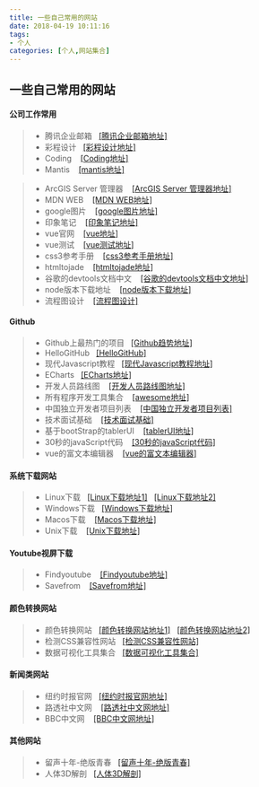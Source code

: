 ```yaml
---
title: 一些自己常用的网站
date: 2018-04-19 10:11:16
tags:
- 个人
categories: [个人,网站集合]
---
```


## 一些自己常用的网站

#### 公司工作常用

> * 腾讯企业邮箱 &nbsp;&nbsp;[[腾讯企业邮箱地址]](https://exmail.qq.com/cgi-bin/loginpage?s=session_timeout&from=&r=cdcbb0879d0f165ddcb34f1954bbee84)
> * 彩程设计 &nbsp;&nbsp;[[彩程设计地址]](https://tower.im/users/sign_in)
> * Coding &nbsp;&nbsp; [[Coding地址]](https://coding.net/login)
> * Mantis &nbsp;&nbsp; [[mantis地址]](http://www.yoteam.net:81/login_page.php) 
<!-- > * 服务地址 &nbsp;&nbsp; [[服务地址]](http://39.106.110.130:1014/) -->
> * ArcGIS Server 管理器 &nbsp;&nbsp; [[ArcGIS Server 管理器地址]](http://192.168.2.9:6080/arcgis/manager/index.html#f=System)
> * MDN WEB &nbsp;&nbsp; [[MDN WEB地址]](https://developer.mozilla.org/zh-CN/) 
> * google图片 &nbsp;&nbsp; [[google图片地址]](https://images.google.com/)
> * 印象笔记 &nbsp;&nbsp; [[印象笔记地址]](https://app.yinxiang.com/Login.action?targetUrl=%2FHome.action#n=19d767f0-19f2-411c-aada-9e9a1555a5dd&s=s6&b=c54eee78-ac3e-47af-ad8e-eb061a956c59&ses=4&sh=1&sds=5&)
> * vue官网 &nbsp;&nbsp; [[vue地址]](https://cn.vuejs.org/)
> * vue测试 &nbsp;&nbsp; [[vue测试地址]](http://jsfiddle.net/chrisvfritz/50wL7mdz/)
> * css3参考手册 &nbsp;&nbsp; [[css3参考手册地址]](http://css.doyoe.com/)
> * htmltojade &nbsp;&nbsp; [[htmltojade地址]](http://www.html2jade.org/)
> * 谷歌的devtools文档中文 &nbsp;&nbsp; [[谷歌的devtools文档中文地址]](http://www.css88.com/doc/chrome-devtools/)
> * node版本下载地址 &nbsp;&nbsp; [[node版本下载地址]](https://nodejs.org/zh-cn/download/releases/)
> * 流程图设计 &nbsp;&nbsp; [[流程图设计]]( https://www.draw.io/)
#### Github

> * Github上最热门的项目 &nbsp;&nbsp;[[Github趋势地址]](https://github.com/trending)
> * HelloGitHub &nbsp;&nbsp;[[HelloGitHub]](https://github.com/521xueweihan/HelloGitHub)
> * 现代Javascript教程 &nbsp;&nbsp;[[现代Javascript教程地址]](https://javascript.info/)
> * ECharts &nbsp;&nbsp;[[ECharts地址]](https://github.com/ecomfe/echarts)
> * 开发人员路线图 &nbsp;&nbsp; [[开发人员路线图地址]](https://github.com/kamranahmedse/developer-roadmap)
> * 所有程序开发工具集合 &nbsp;&nbsp; [[awesome地址]](https://github.com/sindresorhus/awesome#gaming)
> * 中国独立开发者项目列表 &nbsp;&nbsp; [[中国独立开发者项目列表]](https://github.com/1c7/chinese-independent-developer)
> * 技术面试基础 &nbsp;&nbsp; [[技术面试基础]](https://github.com/CyC2018/Interview-Notebook)
> * 基于bootStrap的tablerUI &nbsp;&nbsp; [[tablerUI地址]](https://tabler.github.io/tabler/)
> * 30秒的javaScript代码 &nbsp;&nbsp; [[30秒的javaScript代码]](https://30secondsofcode.org/)
> * vue的富文本编辑器 &nbsp;&nbsp; [[vue的富文本编辑器]](https://github.com/heyscrumpy/tiptap)

#### 系统下载网站

> * Linux下载 &nbsp;&nbsp;[[Linux下载地址1]](https://www.linux.org/pages/download/)&nbsp;&nbsp;&nbsp;[[Linux下载地址2]](https://distrowatch.com/)
> * Windows下载 &nbsp;&nbsp;[[Windows下载地址]](https://msdn.itellyou.cn/)
> * Macos下载 &nbsp;&nbsp; [[Macos下载地址]](https://support.apple.com/en_US/downloads/macos)
> * Unix下载 &nbsp;&nbsp; [[Unix下载地址]](http://www.unixdownload.net/)

#### Youtube视屏下载

> * Findyoutube &nbsp;&nbsp; [[Findyoutube地址]](https://www.findyoutube.net/)
> * Savefrom &nbsp;&nbsp; [[Savefrom地址]](https://en.savefrom.net/)

#### 颜色转换网站

> * 颜色转换网站 &nbsp;&nbsp;[[颜色转换网站地址1]](http://www.sioe.cn/yingyong/yanse-rgb-16/)&nbsp;&nbsp;&nbsp;[[颜色转换网站地址2]](http://gavin-yyc.github.io/colorconvert/)
> * 检测CSS兼容性网站 &nbsp;&nbsp;[[检测CSS兼容性网站]](https://caniuse.com/)
> * 数据可视化工具集合 &nbsp;&nbsp;[[数据可视化工具集合]](https://www.zhihu.com/question/19929609/answer/133825589)

#### 新闻类网站

> * 纽约时报官网 &nbsp;&nbsp;[[纽约时报官网地址]](https://cn.nytimes.com/)
> * 路透社中文网 &nbsp;&nbsp; [[路透社中文网地址]](https://cn.reuters.com/)
> * BBC中文网 &nbsp;&nbsp; [[BBC中文网地址]](http://www.bbc.com/zhongwen/simp)

#### 其他网站

> * 留声十年-绝版青春 &nbsp;&nbsp;[[留声十年-绝版青春]](http://www.kugou.com/album/557656.html)
> * 人体3D解剖 &nbsp;&nbsp;[[人体3D解剖]](https://human.biodigital.com/signin.html)